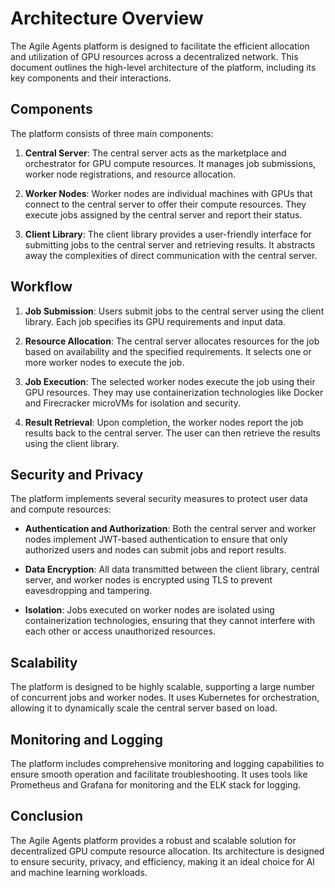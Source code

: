 # Architecture Overview

The Agile Agents platform is designed to facilitate the efficient allocation and utilization of GPU resources across a decentralized network. This document outlines the high-level architecture of the platform, including its key components and their interactions.

## Components

The platform consists of three main components:

1. **Central Server**: The central server acts as the marketplace and orchestrator for GPU compute resources. It manages job submissions, worker node registrations, and resource allocation.

2. **Worker Nodes**: Worker nodes are individual machines with GPUs that connect to the central server to offer their compute resources. They execute jobs assigned by the central server and report their status.

3. **Client Library**: The client library provides a user-friendly interface for submitting jobs to the central server and retrieving results. It abstracts away the complexities of direct communication with the central server.

## Workflow

1. **Job Submission**: Users submit jobs to the central server using the client library. Each job specifies its GPU requirements and input data.

2. **Resource Allocation**: The central server allocates resources for the job based on availability and the specified requirements. It selects one or more worker nodes to execute the job.

3. **Job Execution**: The selected worker nodes execute the job using their GPU resources. They may use containerization technologies like Docker and Firecracker microVMs for isolation and security.

4. **Result Retrieval**: Upon completion, the worker nodes report the job results back to the central server. The user can then retrieve the results using the client library.

## Security and Privacy

The platform implements several security measures to protect user data and compute resources:

- **Authentication and Authorization**: Both the central server and worker nodes implement JWT-based authentication to ensure that only authorized users and nodes can submit jobs and report results.

- **Data Encryption**: All data transmitted between the client library, central server, and worker nodes is encrypted using TLS to prevent eavesdropping and tampering.

- **Isolation**: Jobs executed on worker nodes are isolated using containerization technologies, ensuring that they cannot interfere with each other or access unauthorized resources.

## Scalability

The platform is designed to be highly scalable, supporting a large number of concurrent jobs and worker nodes. It uses Kubernetes for orchestration, allowing it to dynamically scale the central server based on load.

## Monitoring and Logging

The platform includes comprehensive monitoring and logging capabilities to ensure smooth operation and facilitate troubleshooting. It uses tools like Prometheus and Grafana for monitoring and the ELK stack for logging.

## Conclusion

The Agile Agents platform provides a robust and scalable solution for decentralized GPU compute resource allocation. Its architecture is designed to ensure security, privacy, and efficiency, making it an ideal choice for AI and machine learning workloads.
